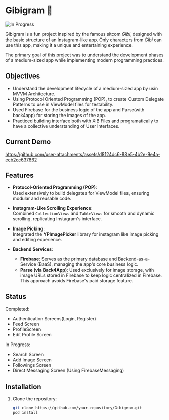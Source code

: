# Gibigram 🚧
![In Progress](https://img.shields.io/badge/Project-In%20Progress-yellow?style=for-the-badge)

Gibigram is a fun project inspired by the famous sitcom *Gibi*, designed
with the basic structure of an Instagram-like app. Only characters from
*Gibi* can use this app, making it a unique and entertaining experience.

The primary goal of this project was to understand the development phases
of a medium-sized app while implementing modern programming practices.
## Objectives

- Understand the development lifecycle of a medium-sized app by usin MVVM Architecture.  
- Using Protocol Oriented Programming (POP), to create Custom Delegate Patterns to use in ViewModel files for testability.
- Used Firebase for the business logic of the app and Parse(with back4app) for storing the images of the app.
- Practiced building interface both with XIB Files and programatically to have a collective understanding of User Interfaces.

## Current Demo

https://github.com/user-attachments/assets/d8124dc6-88e5-4b2e-9e4a-ecb2cc637862

## Features

- **Protocol-Oriented Programming (POP)**:  
  Used extensively to build delegates for ViewModel files, ensuring modular and reusable code.  

- **Instagram-Like Scrolling Experience**:  
  Combined `CollectionViews` and `TableViews` for smooth and dynamic scrolling, replicating Instagram's interface.  

- **Image Picking**:  
  Integrated the **YPImagePicker** library for instagram like image picking and editing experience.

- **Backend Services**:  
  - **Firebase**: Serves as the primary database and Backend-as-a-Service (BaaS), managing the app's core business logic.  
  - **Parse (via Back4App)**: Used exclusively for image storage, with image URLs stored in Firebase to keep logic centralized in Firebase. This approach avoids Firebase's paid storage feature.
 
## Status
Completed:
* Authentication Screens(Login, Register)
* Feed Screen
* ProfileScreen
* Edit Profile Screen

In Progress:
* Search Screen
* Add Image Screen
* Followings Screen
* Direct Messaging Screen (Using FirebaseMessaging)

## Installation

1. Clone the repository:  
   ```bash
   git clone https://github.com/your-repository/Gibigram.git
   pod install
   ```
